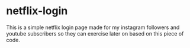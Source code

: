 # netflix-login
This is a simple netflix login page made for my instagram followers and youtube subscribers so they can exercise later on based on this piece of code.
